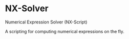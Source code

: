 # NX-Solver
Numerical Expression Solver (NX-Script)

A scripting for computing numerical expressions on the fly. 

